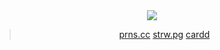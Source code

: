 <div align="center">



<h1 align="center"> </h1>


<br />



<img src="https://komarev.com/ghpvc/?username=artfufu&base=7906&color=grey&label=CoolPeople">




<br>

> [prns.cc](https://pronouns.cc/@8ullets) [strw.pg](https://dandyfield.straw.page/) [cardd](https://twobeststrikers.carrd.co/)






